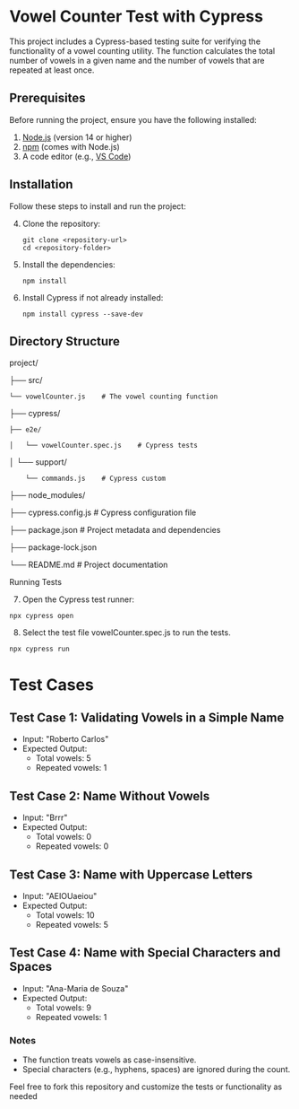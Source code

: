 # Vowel Counter Test with Cypress

This project includes a Cypress-based testing suite for verifying the functionality of a vowel counting utility. The function calculates the total number of vowels in a given name and the number of vowels that are repeated at least once.

## Prerequisites

Before running the project, ensure you have the following installed:

1. [Node.js](https://nodejs.org/) (version 14 or higher)
2. [npm](https://www.npmjs.com/) (comes with Node.js)
3. A code editor (e.g., [VS Code](https://code.visualstudio.com/))

## Installation

Follow these steps to install and run the project:

4. Clone the repository:
   ```
   git clone <repository-url>
   cd <repository-folder>
    ```

5. Install the dependencies:
   ```
   npm install
   ```

6. Install Cypress if not already installed:
   ```
   npm install cypress --save-dev
    ```

## Directory Structure

project/

├── src/

    └── vowelCounter.js    # The vowel counting function

├── cypress/

    ├── e2e/
    
    │   └── vowelCounter.spec.js    # Cypress tests

│   └── support/

        └── commands.js    # Cypress custom 

├── node_modules/

├── cypress.config.js      # Cypress configuration file

├── package.json           # Project metadata and dependencies

├── package-lock.json

└── README.md              # Project documentation

Running Tests

7. Open the Cypress test runner:
```
npx cypress open
```

8. Select the test file vowelCounter.spec.js to run the tests.
```
npx cypress run
```

# Test Cases

## Test Case 1: Validating Vowels in a Simple Name
- Input: "Roberto Carlos"
- Expected Output:
    - Total vowels: 5
    - Repeated vowels: 1

## Test Case 2: Name Without Vowels
- Input: "Brrr"
- Expected Output:
    - Total vowels: 0
    - Repeated vowels: 0

## Test Case 3: Name with Uppercase Letters
- Input: "AEIOUaeiou"
- Expected Output:
    - Total vowels: 10
    - Repeated vowels: 5

## Test Case 4: Name with Special Characters and Spaces
- Input: "Ana-Maria de Souza"
- Expected Output:
    - Total vowels: 9
    - Repeated vowels: 1


### Notes
- The function treats vowels as case-insensitive.
- Special characters (e.g., hyphens, spaces) are ignored during the count.

Feel free to fork this repository and customize the tests or functionality as needed
